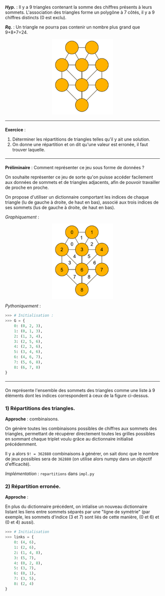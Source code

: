 
**_Hyp._** : Il y a 9 triangles contenant la somme des chiffres présents à leurs sommets. 
    L'association des triangles forme un polygône à 7 côtés, il y a 9 chiffres distincts (0 est exclu).

**_Rq._** : Un triangle ne pourra pas contenir un nombre plus grand que 9+8+7=24.


<div style="display: flex; justify-content: center;"><img src="./img.png" width="200px" ></img></div>

<hr style="margin: 20px 0">

**Exercice** :
1) Déterminer les répartitions de triangles telles qu'il y ait une solution.
2) On donne une répartition et on dit qu'une valeur est erronée, il faut trouver laquelle.

<hr style="margin: 20px 0">

**Préliminaire** : Comment représenter ce jeu sous forme de données ? 
 
On souhaite représenter ce jeu de sorte qu'on puisse accéder facilement aux
données de sommets et de triangles adjacents, afin de pouvoir travailler de proche en proche.

On propose d'utiliser un dictionnaire comportant les indices de chaque triangle (lu de gauche à droite, de haut en bas), associé aux trois indices de ses sommets (lus de gauche à droite, de haut en bas).

*Graphiquement* : 

<div style="display: flex; justify-content: center;"><img src="./img_indexes.png" width="200px" ></img></div>

*Pythoniquement* :

```python
>>> # Initialisation :
>>> G = {
    0: (0, 2, 3),
    1: (0, 1, 3),
    2: (1, 3, 4),
    3: (2, 5, 6),
    4: (2, 3, 6),
    5: (3, 4, 6),
    6: (4, 6, 7),
    7: (5, 6, 8),
    8: (6, 7, 8)
}
```


<hr style="margin: 20px 0">

On représente l'ensemble des sommets des triangles comme une liste à 9 éléments dont les indices correspondent à ceux de la figure ci-dessus.

### 1) Répartitions des triangles.

**Approche** : combinaisons.

On génère toutes les combinaisons possibles de chiffres aux sommets des triangles, permettant de récupérer directement toutes les grilles possibles en sommant chaque triplet voulu grâce au dictionnaire initialisé précédemment.

Il y a alors `9! = 362880` combinaisons à générer, on sait donc que le nombre de jeux possibles sera de `362880` (on utilise alors numpy dans un objectif d'efficacité).

*Implémentation* : `repartitions` dans `impl.py`

### 2) Répartition erronée.

**Approche** :

En plus du dictionnaire précédent, on intialise un nouveau dictionnaire listant les liens entre sommets séparés par une "ligne de symétrie" (par exemple, les sommets d'indice (3 et 7) sont liés de cette manière, (0 et 6) et (0 et 4) aussi).

```python
>>> # Initialisation
>>> links = {
    0: (4, 6),
    1: (2, 6),
    2: (1, 4, 8),
    3: (5, 7),
    4: (0, 2, 8),
    5: (3, 7),
    6: (0, 1),
    7: (3, 5),
    8: (2, 4)
}
```
